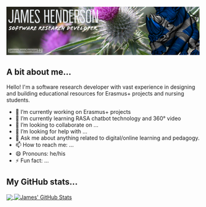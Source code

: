 ![Header](https://raw.githubusercontent.com/jameshenderson12/jameshenderson12/main/profile-header.png "Header")
<!--![](https://estruyf-github.azurewebsites.net/api/VisitorHit?user=jameshenderson12&repo=jameshenderson12&label=Profile%20Page%20Visits&countColorcountColor&countColor=%237B1E7A)
-->
## A bit about me...
Hello! I'm a software research developer with vast experience in designing and building educational resources for Erasmus+ projects and nursing students.
- 🔭 I’m currently working on Erasmus+ projects
- 🌱 I’m currently learning RASA chatbot technology and 360&deg; video
- 👯 I’m looking to collaborate on ...
- 🤔 I’m looking for help with ...
- 💬 Ask me about anything related to digital/online learning and pedagogy.
- 📫 How to reach me: ...
- 😄 Pronouns: he/his
- ⚡ Fun fact: ...

## My GitHub stats...

<a href="https://github.com/jameshenderson12/jameshenderson12">
  <img align="center" src="https://github-readme-stats.vercel.app/api/top-langs/?username=jameshenderson12&count_private=true&theme=vue" />
</a>
<a href="https://github.com/jameshenderson12/jameshenderson12">
  <img align="center" src="https://github-readme-stats.vercel.app/api?username=jameshenderson12&show_icons=true&line_height=27&count_private=true&theme=vue" alt="James' GitHub Stats" />
</a>

<!--
**jameshenderson12/jameshenderson12** is a ✨ _special_ ✨ repository because its `README.md` (this file) appears on your GitHub profile.
-->
